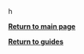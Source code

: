 h

**[Return to main page](https://magolol.github.io)**

**[Return to guides](https://magolol.github.io)**